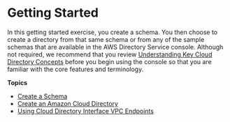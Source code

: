 # Getting Started<a name="getting_started"></a>

In this getting started exercise, you create a schema\. You then choose to create a directory from that same schema or from any of the sample schemas that are available in the AWS Directory Service console\. Although not required, we recommend that you review [Understanding Key Cloud Directory Concepts](key_concepts.md) before you begin using the console so that you are familiar with the core features and terminology\.

**Topics**
+ [Create a Schema](getting_started_create_schema.md)
+ [Create an Amazon Cloud Directory](getting_started_create_directory.md)
+ [Using Cloud Directory Interface VPC Endpoints](getting_started_using_vpc_endpoints.md)